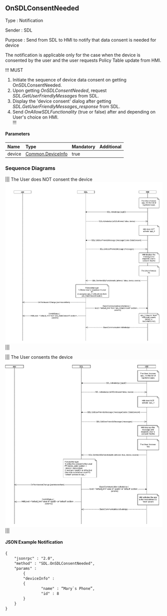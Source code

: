 ## OnSDLConsentNeeded
Type
: Notification

Sender
: SDL

Purpose
: Send from SDL to HMI to notify that data consent is needed for device

The notification is applicable only for the case when the device is consented by the user and the user requests Policy Table update from HMI.

!!! MUST   
1) Initiate the sequence of device data consent on getting OnSDLConsentNeeded.   
2) Upon getting _OnSDLConsentNeeded_, request _SDL.GetUserFriendlyMessages_ from SDL.   
3) Display the 'device consent' dialog after getting _SDL.GetUserFriendlyMessages_response_ from SDL.   
4) Send _OnAllowSDLFunctionality_ (true or false) after and depending on User's choice on HMI.   
!!!
 
#### Parameters

|Name|Type|Mandatory|Additional|
|:---|:---|:--------|:---------|
|device|[Common.DeviceInfo]|true||

[Common.DeviceInfo]: ../../common/structs/#deviceinfo

### Sequence Diagrams

|||
The User does NOT consent the device
![OnSDLConsentNeeded](../ActivateApp/assets/User_does_not_consent_the_device1.png)
|||

|||
The User consents the device
![OnSDLConsentNeeded](../ActivateApp/assets/User_consents_the_device2.png)
|||

#### JSON Example Notification
```
{
	"jsonrpc" : "2.0",
	"method" : "SDL.OnSDLConsentNeeded",
	"params" :  
		{
		"deviceInfo" : 
		{
				"name" : “Mary`s Phone”,
				"id" : 8
		}
	}
}
```
